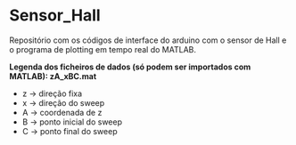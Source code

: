 # Sensor_Hall

Repositório com os códigos de interface do arduino com o sensor de Hall e o programa de plotting em tempo real do MATLAB.

__Legenda dos ficheiros de dados (só podem ser importados com MATLAB): zA_xBC.mat__

* z -> direção fixa
* x -> direção do sweep
* A -> coordenada de z
* B -> ponto inicial do sweep
* C -> ponto final do sweep
